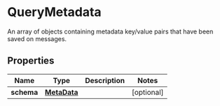 

# QueryMetadata

An array of objects containing metadata key/value pairs that have been saved on messages.

## Properties

| Name | Type | Description | Notes |
|------------ | ------------- | ------------- | -------------|
|**schema** | [**MetaData**](MetaData.md) |  |  [optional] |



